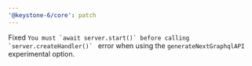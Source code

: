 ```yaml
---
'@keystone-6/core': patch
---
```


Fixed ``You must `await server.start()` before calling `server.createHandler()` `` error when using the `generateNextGraphqlAPI` experimental option.
